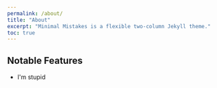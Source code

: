 ```yaml
---
permalink: /about/
title: "About"
excerpt: "Minimal Mistakes is a flexible two-column Jekyll theme."
toc: true
---
```

## Notable Features
 - I'm stupid
